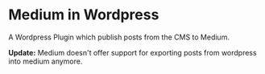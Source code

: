 # Medium in Wordpress
A Wordpress Plugin which publish posts from the CMS to Medium.

**Update:** Medium doesn't offer support for exporting posts from wordpress into medium anymore.
